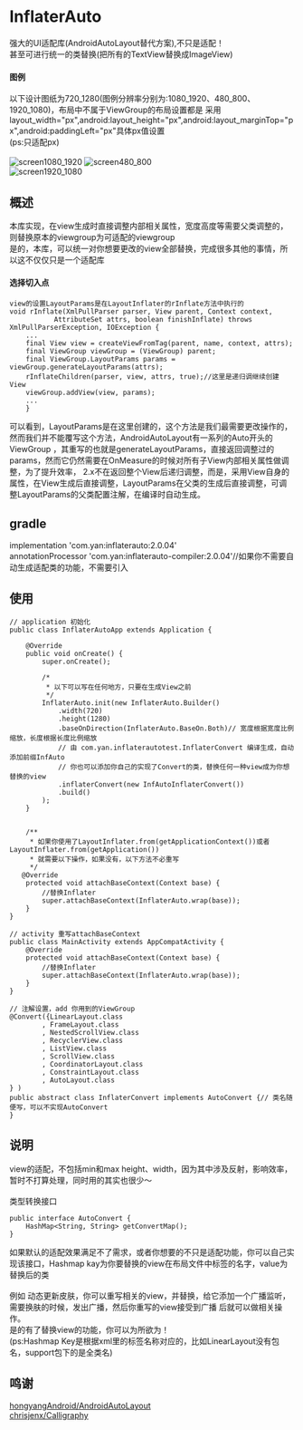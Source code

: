 # InflaterAuto
强大的UI适配库(AndroidAutoLayout替代方案),不只是适配！
<br/>
甚至可进行统一的类替换(把所有的TextView替换成ImageView)
#### 图例
以下设计图纸为720_1280(图例分辨率分别为:1080_1920、480_800、1920_1080)，布局中不属于ViewGroup的布局设置都是
采用layout_width="px",android:layout_height="px",android:layout_marginTop="px",android:paddingLeft="px"具体px值设置
<br/>
(ps:只适配px)
<br/>
<br/>
![screen1080_1920](art/screen1080_1920.jpg)
![screen480_800](art/screen480_800.jpg)
<br/>
![screen1920_1080](art/screen1920_1080.jpg)


## 概述
本库实现，在view生成时直接调整内部相关属性，宽度高度等需要父类调整的，则替换原本的viewgroup为可适配的viewgroup
<br/>
是的，本库，可以统一对你想要更改的view全部替换，完成很多其他的事情，所以这不仅仅只是一个适配库

#### 选择切入点
```
view的设置LayoutParams是在LayoutInflater的rInflate方法中执行的
void rInflate(XmlPullParser parser, View parent, Context context,
           AttributeSet attrs, boolean finishInflate) throws XmlPullParserException, IOException {
    ...
    final View view = createViewFromTag(parent, name, context, attrs);
    final ViewGroup viewGroup = (ViewGroup) parent;
    final ViewGroup.LayoutParams params = viewGroup.generateLayoutParams(attrs);
    rInflateChildren(parser, view, attrs, true);//这里是递归调继续创建View
    viewGroup.addView(view, params);
    ...
    }
```
可以看到，LayoutParams是在这里创建的，这个方法是我们最需要更改操作的，然而我们并不能覆写这个方法，AndroidAutoLayout有一系列的Auto开头的ViewGroup
，其重写的也就是generateLayoutParams，直接返回调整过的params，然而它仍然需要在OnMeasure的时候对所有子View内部相关属性做调整，为了提升效率，
2.x不在返回整个View后递归调整，而是，采用View自身的属性，在View生成后直接调整，LayoutParams在父类的生成后直接调整，可调整LayoutParams的父类配置注解，在编译时自动生成。

## gradle
implementation 'com.yan:inflaterauto:2.0.04'
<br/>
annotationProcessor 'com.yan:inflaterauto-compiler:2.0.04'//如果你不需要自动生成适配类的功能，不需要引入

## 使用
```
// application 初始化
public class InflaterAutoApp extends Application {

    @Override
    public void onCreate() {
        super.onCreate();

        /*
         * 以下可以写在任何地方，只要在生成View之前
         */
        InflaterAuto.init(new InflaterAuto.Builder()
            .width(720)
            .height(1280)
            .baseOnDirection(InflaterAuto.BaseOn.Both)// 宽度根据宽度比例缩放，长度根据长度比例缩放
            // 由 com.yan.inflaterautotest.InflaterConvert 编译生成，自动添加前缀InfAuto
            // 你也可以添加你自己的实现了Convert的类，替换任何一种view成为你想替换的view
            .inflaterConvert(new InfAutoInflaterConvert())
            .build()
        );
    }


    /**
     * 如果你使用了LayoutInflater.from(getApplicationContext())或者LayoutInflater.from(getApplication())
     * 就需要以下操作，如果没有，以下方法不必重写
     */
   @Override
    protected void attachBaseContext(Context base) {
        //替换Inflater
        super.attachBaseContext(InflaterAuto.wrap(base));
    }
}

// activity 重写attachBaseContext
public class MainActivity extends AppCompatActivity {
    @Override
    protected void attachBaseContext(Context base) {
        //替换Inflater
        super.attachBaseContext(InflaterAuto.wrap(base));
    }
}

// 注解设置，add 你用到的ViewGroup
@Convert({LinearLayout.class
        , FrameLayout.class
        , NestedScrollView.class
        , RecyclerView.class
        , ListView.class
        , ScrollView.class
        , CoordinatorLayout.class
        , ConstraintLayout.class
        , AutoLayout.class
} )
public abstract class InflaterConvert implements AutoConvert {// 类名随便写，可以不实现AutoConvert
}
```
## 说明
view的适配，不包括min和max height、width，因为其中涉及反射，影响效率，暂时不打算处理，同时用的其实也很少～
<br/>
<br/>
类型转换接口
```
public interface AutoConvert {
    HashMap<String, String> getConvertMap();
}
```
如果默认的适配效果满足不了需求，或者你想要的不只是适配功能，你可以自己实现该接口，Hashmap kay为你要替换的view在布局文件中标签的名字，value为替换后的类
<br/>
<br/>
例如 动态更新皮肤，你可以重写相关的view，并替换，给它添加一个广播监听，需要换肤的时候，发出广播，然后你重写的view接受到广播
后就可以做相关操作。 
<br/>
是的有了替换view的功能，你可以为所欲为！
<br/>
(ps:Hashmap Key是根据xml里的标签名称对应的，比如LinearLayout没有包名，support包下的是全类名)

## 鸣谢
[hongyangAndroid/AndroidAutoLayout](https://github.com/hongyangAndroid/AndroidAutoLayout)
<br/>
[chrisjenx/Calligraphy](https://github.com/chrisjenx/Calligraphy)

